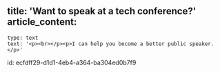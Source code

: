 title: 'Want to speak at a tech conference?'
article_content:
  -
    type: text
    text: '<p><br></p><p>I can help you become a better public speaker.</p>'
id: ecfdff29-d1d1-4eb4-a364-ba304ed0b7f9
